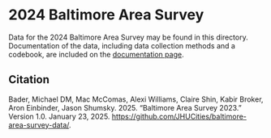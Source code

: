 2024 Baltimore Area Survey
==========================

Data for the 2024 Baltimore Area Survey may be found in this directory. Documentation of the data, including data collection methods and a codebook, are included on the [documentation page](https://jhucities.github.io/baltimore-area-survey-data/bas-2024). 

Citation
--------

Bader, Michael DM, Mac McComas, Alexi Williams, Claire Shin, Kabir Broker, Aron Einbinder, Jason Shumsky. 2025. “Baltimore Area Survey 2023.” Version 1.0. January 23, 2025. https://github.com/JHUCities/baltimore-area-survey-data/.
